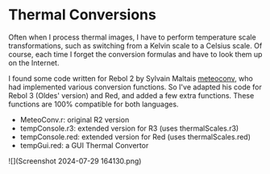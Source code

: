 # Thermal Conversions

Often when I process thermal images, I have to perform temperature scale transformations, such as switching from a Kelvin scale to a Celsius scale. Of course, each time I forget the conversion formulas and have to look them up on the Internet.


I found some code written for Rebol 2 by Sylvain Maltais [meteoconv](https://www.gladir.com/CODER/REBOL/meteoconv.htm), who had implemented various conversion functions. So I've adapted his code for Rebol 3 (Oldes' version) and Red, and added a few extra functions. These functions are 100% compatible for both languages.



* MeteoConv.r: original R2 version
* tempConsole.r3: extended version for R3 (uses thermalScales.r3)
* tempConsole.red: extended version for Red (uses thermalScales.red)
* tempGui.red: a GUI Thermal Convertor

![](Screenshot 2024-07-29 164130.png)



